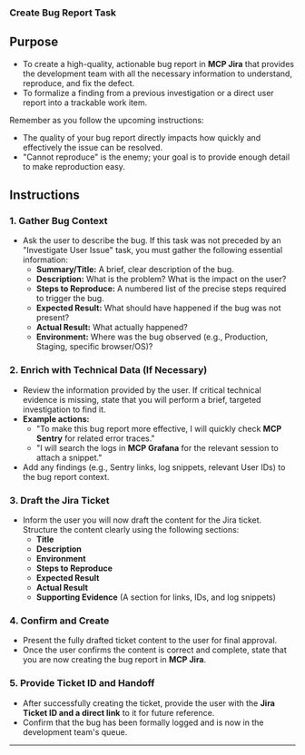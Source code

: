 ### Create Bug Report Task

## Purpose

- To create a high-quality, actionable bug report in **MCP Jira** that provides the development team with all the necessary information to understand, reproduce, and fix the defect.
- To formalize a finding from a previous investigation or a direct user report into a trackable work item.

Remember as you follow the upcoming instructions:

- The quality of your bug report directly impacts how quickly and effectively the issue can be resolved.
- "Cannot reproduce" is the enemy; your goal is to provide enough detail to make reproduction easy.

## Instructions

### 1. Gather Bug Context

- Ask the user to describe the bug. If this task was not preceded by an "Investigate User Issue" task, you must gather the following essential information:
    - **Summary/Title:** A brief, clear description of the bug.
    - **Description:** What is the problem? What is the impact on the user?
    - **Steps to Reproduce:** A numbered list of the precise steps required to trigger the bug.
    - **Expected Result:** What should have happened if the bug was not present?
    - **Actual Result:** What actually happened?
    - **Environment:** Where was the bug observed (e.g., Production, Staging, specific browser/OS)?

### 2. Enrich with Technical Data (If Necessary)

- Review the information provided by the user. If critical technical evidence is missing, state that you will perform a brief, targeted investigation to find it.
- **Example actions:**
    - "To make this bug report more effective, I will quickly check **MCP Sentry** for related error traces."
    - "I will search the logs in **MCP Grafana** for the relevant session to attach a snippet."
- Add any findings (e.g., Sentry links, log snippets, relevant User IDs) to the bug report context.

### 3. Draft the Jira Ticket

- Inform the user you will now draft the content for the Jira ticket. Structure the content clearly using the following sections:
    - **Title**
    - **Description**
    - **Environment**
    - **Steps to Reproduce**
    - **Expected Result**
    - **Actual Result**
    - **Supporting Evidence** (A section for links, IDs, and log snippets)

### 4. Confirm and Create

- Present the fully drafted ticket content to the user for final approval.
- Once the user confirms the content is correct and complete, state that you are now creating the bug report in **MCP Jira**.

### 5. Provide Ticket ID and Handoff

- After successfully creating the ticket, provide the user with the **Jira Ticket ID and a direct link** to it for future reference.
- Confirm that the bug has been formally logged and is now in the development team's queue.

---

